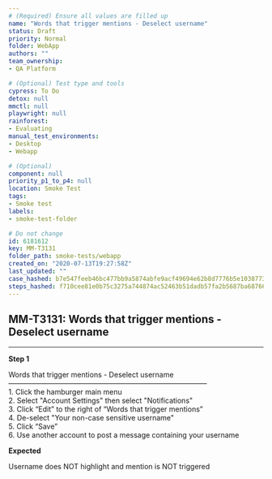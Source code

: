 ```yaml
---
# (Required) Ensure all values are filled up
name: "Words that trigger mentions - Deselect username"
status: Draft
priority: Normal
folder: WebApp
authors: ""
team_ownership: 
- QA Platform

# (Optional) Test type and tools
cypress: To Do
detox: null
mmctl: null
playwright: null
rainforest: 
- Evaluating
manual_test_environments: 
- Desktop
- Webapp

# (Optional)
component: null
priority_p1_to_p4: null
location: Smoke Test
tags: 
- Smoke test
labels: 
- smoke-test-folder

# Do not change
id: 6181612
key: MM-T3131
folder_path: smoke-tests/webapp
created_on: "2020-07-13T19:27:58Z"
last_updated: ""
case_hashed: b7e547feeb46bc477bb9a5874abfe9acf49694e62b8d7776b5e10387731d17e52afd11dc1557dce2e29392ed95ed28ef
steps_hashed: f710cee81e0b75c3275a744874ac52463b51dadb57fa2b5687ba687668fd0765831ee2b506f7ddd99828f0355e9e3db7
---
```


## MM-T3131: Words that trigger mentions - Deselect username

---

**Step 1**

Words that trigger mentions - Deselect username\
————————————————————————————\
1\. Click the hamburger main menu\
2\. Select "Account Settings" then select "Notifications"\
3\. Click “Edit” to the right of “Words that trigger mentions”\
4\. De-select "Your non-case sensitive username"\
5\. Click “Save”\
6\. Use another account to post a message containing your username

**Expected**

Username does NOT highlight and mention is NOT triggered
